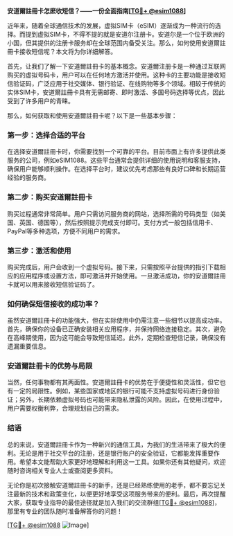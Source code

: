 **安道爾註冊卡怎麽收短信？——一份全面指南[[TG💪+ @esim1088](https://t.me/s/esim1088)]**

近年来，随着全球通信技术的发展，虚拟SIM卡（eSIM）逐渐成为一种流行的选择。而提到虚拟SIM卡，不得不提的就是安道尔注册卡。安道尔是一个位于欧洲的小国，但其提供的注册卡服务却在全球范围内备受关注。那么，如何使用安道爾註冊卡接收短信呢？本文将为你详细解答。

首先，让我们了解一下安道爾註冊卡的基本概念。安道爾注册卡是一种通过互联网购买的虚拟号码卡，用户可以在任何地方激活并使用。这种卡的主要功能是接收短信验证码，广泛应用于社交媒体、银行验证、在线购物等多个领域。相较于传统的实体SIM卡，安道爾註冊卡具有无需邮寄、即时激活、多国号码选择等优点，因此受到了许多用户的青睐。

那么，如何获取和使用安道爾註冊卡呢？以下是一些基本步骤：

### 第一步：选择合适的平台

在选择安道爾註冊卡时，你需要找到一个可靠的平台。目前市面上有许多提供此类服务的公司，例如eSIM1088。这些平台通常会提供详细的使用说明和客服支持，确保用户能够顺利操作。在选择平台时，建议优先考虑那些有良好口碑和长期运营经验的服务商。

### 第二步：购买安道爾註冊卡

购买过程通常非常简单。用户只需访问服务商的网站，选择所需的号码类型（如美国、英国、德国等），然后按照提示完成支付即可。支付方式一般包括信用卡、PayPal等多种选项，方便不同用户的需求。

### 第三步：激活和使用

购买完成后，用户会收到一个虚拟号码。接下来，只需按照平台提供的指引下载相应的应用程序或设置方法，即可激活并开始使用。一旦激活成功，你的安道爾註冊卡就可以用来接收短信验证码了。

### 如何确保短信接收的成功率？

虽然安道爾註冊卡的功能强大，但在实际使用中仍需注意一些细节以提高成功率。首先，确保你的设备已正确安装相关应用程序，并保持网络连接稳定。其次，避免在高峰期使用，因为这可能会导致短信延迟。此外，定期检查短信记录，确保没有遗漏重要信息。

### 安道爾註冊卡的优势与局限

当然，任何事物都有其两面性。安道爾註冊卡的优势在于便捷性和灵活性，但它也有一定的局限性。例如，某些国家或地区的银行可能不支持虚拟号码进行身份验证；另外，长期依赖虚拟号码也可能带来隐私泄露的风险。因此，在使用过程中，用户需要权衡利弊，合理规划自己的需求。

### 结语

总的来说，安道爾註冊卡作为一种新兴的通信工具，为我们的生活带来了极大的便利。无论是用于社交平台的注册，还是银行账户的安全验证，它都能发挥重要作用。希望本文能帮助大家更好地理解和利用这一工具。如果你还有其他疑问，欢迎随时咨询相关专业人士或查阅更多资料。

无论你是初次接触安道爾註冊卡的新手，还是已经熟练使用的老手，都不要忘记关注最新的技术和政策变化，以便更好地享受这项服务带来的便利。最后，再次提醒大家，获取专业指导的最佳途径就是加入我们的交流群组[[TG💪+ @esim1088](https://t.me/s/esim1088)]，那里有专业的团队随时准备解答你的问题！

[[TG💪+ @esim1088](https://t.me/s/esim1088) ![Image](https://i.postimg.cc/4NQfJmqS/Snipaste-2025-05-13-00-14-12.png)]